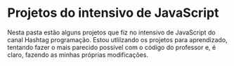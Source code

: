 # Projetos do intensivo de JavaScript

Nesta pasta estão alguns projetos que fiz no intensivo de JavaScript do canal Hashtag programação. Estou utlilzando os projetos para aprendizado, tentando fazer o mais parecido possível com o código do professor e, é claro, fazendo as minhas próprias modificações.
